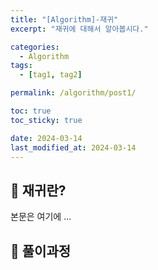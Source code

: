 ```yaml
---
title: "[Algorithm]-재귀"
excerpt: "재귀에 대해서 알아봅시다."

categories:
  - Algorithm
tags:
  - [tag1, tag2]

permalink: /algorithm/post1/

toc: true
toc_sticky: true

date: 2024-03-14
last_modified_at: 2024-03-14
---
```


## 🦥 재귀란?

본문은 여기에 ...  

## 🦥 풀이과정
